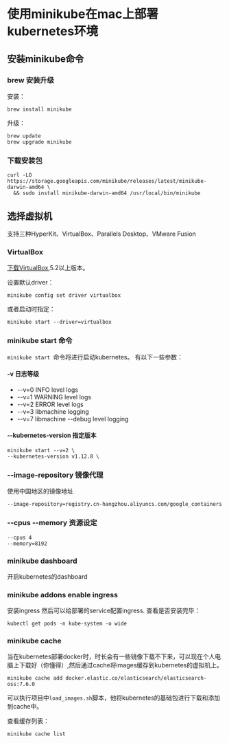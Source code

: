 # 使用minikube在mac上部署kubernetes环境

## 安装minikube命令

### brew 安装升级

安装：
```
brew install minikube
```

升级：
```
brew update
brew upgrade minikube
```


### 下载安装包
```
curl -LO https://storage.googleapis.com/minikube/releases/latest/minikube-darwin-amd64 \
  && sudo install minikube-darwin-amd64 /usr/local/bin/minikube
```

## 选择虚拟机
支持三种HyperKit、VirtualBox、Parallels Desktop、VMware Fusion

### VirtualBox
[下载VirtualBox](https://www.virtualbox.org/wiki/Downloads),5.2以上版本。

设置默认driver：
```
minikube config set driver virtualbox
```

或者启动时指定：
```
minikube start --driver=virtualbox
```

### minikube start 命令
`minikube start `命令将进行启动kubernetes。
有以下一些参数：

#### -v 日志等级
* --v=0 INFO level logs
* --v=1 WARNING level logs
* --v=2 ERROR level logs
* --v=3 libmachine logging
* --v=7 libmachine --debug level logging

#### --kubernetes-version 指定版本
```
minikube start --v=2 \
--kubernetes-version v1.12.8 \
```

### --image-repository 镜像代理
使用中国地区的镜像地址
```
--image-repository=registry.cn-hangzhou.aliyuncs.com/google_containers
```

### --cpus --memory 资源设定
```
--cpus 4
--memory=8192
```

### minikube dashboard
开启kubernetes的dashboard


### minikube addons enable ingress
安装ingress
然后可以给部署的service配置ingress.
查看是否安装完毕：
```
kubectl get pods -n kube-system -o wide
```

### minikube cache
当在kubernetes部署docker时，时长会有一些镜像下载不下来，可以现在个人电脑上下载好（你懂得）,然后通过cache将images缓存到kubernetes的虚拟机上。
```
minikube cache add docker.elastic.co/elasticsearch/elasticsearch-oss:7.6.0
```
可以执行项目中`load_images.sh`脚本，他将kubernetes的基础包进行下载和添加到cache中。

查看缓存列表：
```
minikube cache list
```